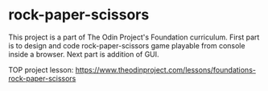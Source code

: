 # rock-paper-scissors

This project is a part of The Odin Project's Foundation curriculum. First part is to design and code rock-paper-scissors game playable from console inside a browser. Next part is addition of GUI.

TOP project lesson: https://www.theodinproject.com/lessons/foundations-rock-paper-scissors
